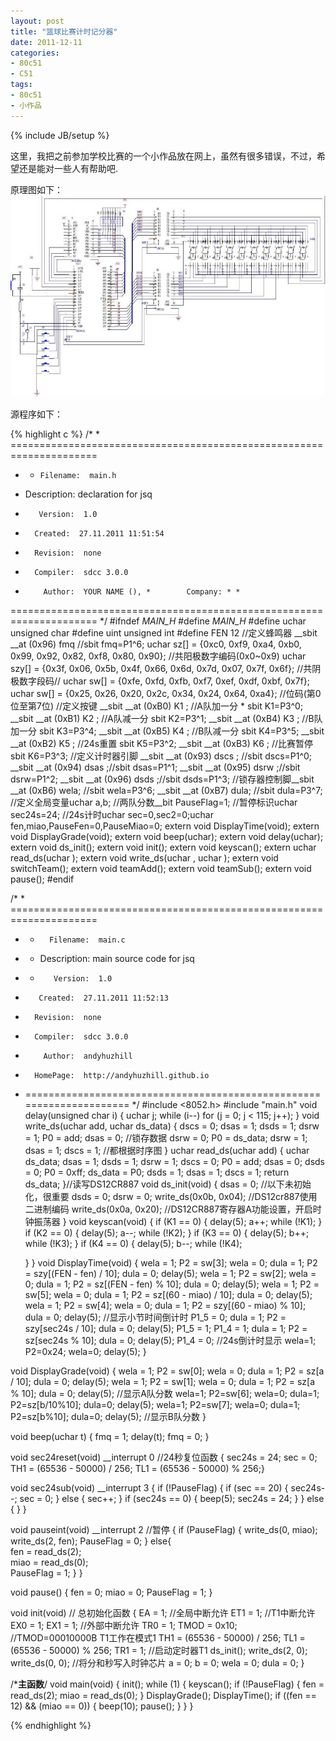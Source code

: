 ```yaml
---
layout: post
title: "篮球比赛计时记分器"
date: 2011-12-11
categories:
- 80c51
- C51
tags:
- 80c51
- 小作品
---
```

{% include JB/setup %}




这里，我把之前参加学校比赛的一个小作品放在网上，虽然有很多错误，不过，希望还是能对一些人有帮助吧.

原理图如下：
![原理图](/images/jsq.jpg)

源程序如下：

{% highlight c %}
/* * =====================================================================
* *     Filename:  main.h
*    Description:  declaration for jsq
*        Version:  1.0
*       Created:  27.11.2011 11:51:54
*       Revision:  none
*       Compiler:  sdcc 3.0.0
*         Author:  YOUR NAME (), *        Company: * *
 ===================================================================== */
#ifndef _MAIN_H_
#define _MAIN_H_
#define uchar unsigned char
#define uint unsigned int
#define FEN 12
//定义蜂鸣器
__sbit  __at (0x96) fmq //sbit fmq=P1^6;
uchar  sz[] = {0xc0, 0xf9, 0xa4, 0xb0, 0x99, 0x92, 0x82, 0xf8, 0x80, 0x90};
//共阳极数字编码(0x0~0x9)
uchar szy[] = {0x3f, 0x06, 0x5b, 0x4f, 0x66, 0x6d, 0x7d, 0x07, 0x7f, 0x6f};
//共阴极数字段码//
uchar sw[] = {0xfe, 0xfd, 0xfb, 0xf7, 0xef, 0xdf, 0xbf, 0x7f};
uchar sw[] = {0x25, 0x26, 0x20, 0x2c, 0x34, 0x24, 0x64, 0xa4};
//位码(第0位至第7位)
//定义按键
__sbit __at (0xB0)  K1 ; //A队加一分 * sbit K1=P3^0;
__sbit __at (0xB1)  K2 ; //A队减一分 sbit K2=P3^1;
__sbit __at (0xB4)  K3 ; //B队加一分 sbit K3=P3^4;
__sbit __at (0xB5)  K4 ; //B队减一分 sbit K4=P3^5;
__sbit __at (0xB2)  K5 ; //24s重置   sbit K5=P3^2;
__sbit __at (0xB3)  K6 ; //比赛暂停  sbit K6=P3^3;
//定义计时器引脚
__sbit __at (0x93)  dscs ; //sbit dscs=P1^0;
__sbit __at (0x94)  dsas ;//sbit dsas=P1^1;
__sbit __at (0x95)  dsrw ;//sbit dsrw=P1^2;
__sbit __at (0x96)  dsds ;//sbit dsds=P1^3;
//锁存器控制脚__sbit __at (0xB6) wela; //sbit wela=P3^6;
__sbit __at (0xB7) dula; //sbit dula=P3^7;
//定义全局变量uchar a,b;  //两队分数__bit PauseFlag=1;
//暂停标识uchar sec24s=24;
//24s计时uchar sec=0,sec2=0;uchar fen,miao,PauseFen=0,PauseMiao=0;
extern void DisplayTime(void);
extern void DisplayGrade(void);
extern void beep(uchar);
extern void delay(uchar);
extern void ds_init();
extern void init();
extern void keyscan();
extern uchar read_ds(uchar );
extern void write_ds(uchar , uchar );
extern void switchTeam();
extern void teamAdd();
extern void teamSub();
extern void pause();
#endif

/* * =====================================================================
* *       Filename:  main.c
* *    Description:  main source code for jsq
* *        Version:  1.0
*        Created:  27.11.2011 11:52:13
*       Revision:  none
*       Compiler:  sdcc 3.0.0
*         Author:  andyhuzhill 
*       HomePage:  http://andyhuzhill.github.io
* ===================================================================== */
#include <8052.h>
#include "main.h"
void delay(unsigned char i)
{
    uchar j;
    while (i--)
        for (j = 0; j < 115; j++);
}
void write_ds(uchar add, uchar ds_data)
{
    dscs = 0;
    dsas = 1;
    dsds = 1;
    dsrw = 1;
    P0 = add;
    dsas = 0;
    //锁存数据
    dsrw = 0;
    P0 = ds_data;
    dsrw = 1;
    dsas = 1;
    dscs = 1;
    //都根据时序图
}
uchar read_ds(uchar add)
{
    uchar  ds_data;
    dsas = 1;
    dsds = 1;
    dsrw = 1;
    dscs = 0;
    P0 = add;
    dsas = 0;
    dsds = 0;
    P0 = 0xff;
    ds_data = P0;
    dsds = 1;
    dsas = 1;
    dscs = 1;
    return ds_data;
}//读写DS12CR887
void ds_init(void)
{
    dsas = 0; //以下未初始化，很重要
    dsds = 0;
    dsrw = 0;
    write_ds(0x0b, 0x04); //DS12cr887使用二进制编码
    write_ds(0x0a, 0x20); //DS12CR887寄存器A功能设置，开启时钟振荡器
}
void keyscan(void)
{
    if (K1 == 0)
    {
        delay(5);
        a++;
        while (!K1);
    }
    if (K2 == 0)
    {
        delay(5);
        a--;
        while (!K2);
    }
    if (K3 == 0)
    {
        delay(5);
        b++;
        while (!K3);
    }
    if (K4 == 0)
    {
        delay(5);
        b--;
        while (!K4);

    }
}
void DisplayTime(void)
{
    wela = 1;
    P2 = sw[3];
    wela = 0;
    dula = 1;
    P2 = szy[(FEN - fen) / 10];
    dula = 0;
    delay(5);
    wela = 1;
    P2 = sw[2];
    wela = 0;
    dula = 1;
    P2 = sz[(FEN - fen) % 10];
    dula = 0;
    delay(5);
    wela = 1;
    P2 = sw[5];
    wela = 0;
    dula = 1;
    P2 = sz[(60 - miao) / 10];
    dula = 0;
    delay(5);
    wela = 1;
    P2 = sw[4];
    wela = 0;
    dula = 1;
    P2 = szy[(60 - miao) % 10];
    dula = 0;
    delay(5);
    //显示小节时间倒计时
    P1_5 = 0;
    dula = 1;
    P2 = szy[sec24s / 10];
    dula = 0;
    delay(5);
    P1_5 = 1;
    P1_4 = 1;
    dula = 1;
    P2 = sz[sec24s % 10];
    dula = 0;
    delay(5);
    P1_4 = 0;
    //24s倒计时显示    wela=1;    P2=0x24;    wela=0;    delay(5);
}

void DisplayGrade(void)
{
    wela = 1;
    P2 = sw[0];
    wela = 0;
    dula = 1;
    P2 = sz[a / 10];
    dula = 0;
    delay(5);
    wela = 1;
    P2 = sw[1];
    wela = 0;
    dula = 1;
    P2 = sz[a % 10];
    dula = 0;
    delay(5);
    //显示A队分数    wela=1;    P2=sw[6];    wela=0;    dula=1;    P2=sz[b/10%10];    dula=0;    delay(5);    wela=1;    P2=sw[7];    wela=0;    dula=1;    P2=sz[b%10];    dula=0;    delay(5);
    //显示B队分数
}

void beep(uchar t)
{
    fmq = 1;
    delay(t);
    fmq = 0;
}

void sec24reset(void) __interrupt 0 //24秒复位函数
{    sec24s = 24;    sec = 0;    TH1 = (65536 - 50000) / 256;    TL1 = (65536 - 50000) % 256;}

void sec24sub(void) __interrupt 3
{
    if (!PauseFlag)
    {
        if (sec == 20)
        {
            sec24s--;
            sec = 0;
        }
        else
        {
            sec++;
        }
        if (sec24s == 0)
        {
            beep(5);
            sec24s = 24;
        }
    }
    else        {   }
}

void pauseint(void) __interrupt 2  //暂停
{
    if (PauseFlag)
    {
        write_ds(0, miao);
        write_ds(2, fen);
        PauseFlag = 0;
    }
    else{   
             fen = read_ds(2);   
             miao = read_ds(0);        
             PauseFlag = 1;    }
}

void pause()
{
    fen = 0;
    miao = 0;
    PauseFlag = 1;
}

void init(void)  // 总初始化函数
{
    EA = 1; //全局中断允许
    ET1 = 1; //T1中断允许
    EX0 = 1;
    EX1 = 1; //外部中断允许
    TR0 = 1;
    TMOD = 0x10;
    //TMOD=00010000B T1工作在模式1
    TH1 = (65536 - 50000) / 256;
    TL1 = (65536 - 50000) % 256;
    TR1 = 1;  //启动定时器T1
    ds_init();
    write_ds(2, 0);
    write_ds(0, 0);
    //将分和秒写入时钟芯片
    a = 0;
    b = 0;
    wela = 0;
    dula = 0;
}

/*****************主函数****************/
void main(void)
{
    init();
    while (1)
    {
        keyscan();
        if (!PauseFlag)
        {
            fen = read_ds(2);
            miao = read_ds(0);
        }
        DisplayGrade();
        DisplayTime();
        if ((fen == 12) && (miao == 0))
        {
            beep(10);
            pause();
        }
    }
}


{% endhighlight %}
